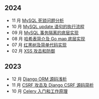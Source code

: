 ## 2024
- 11 月 [MySQL 死锁问题分析](/docs/2024/04_sql_deadlock_sample.md)
- 10 月 [MySQL update 语句的执行流程](/docs/2024/03_sql_update_process.md)
- 09 月 [MySQL 事务隔离的底层实现](/docs/2024/01_sql_transaction_isolation.md)
- 08 月 [哈希表简介及 Go map 底层实现](/docs/2021/03_hash_and_go_map.md)
- 07 月 [红黑树及简单代码实现](/docs/2020/11_red_black_tree.md)
- 02 月 [XSS 攻击和防御](/docs/2020/05_xss_attack.md)

## 2023
- 12 月 [Django ORM 源码浅析](/docs/2021/01_django_orm_source_code.md)
- 11 月 [CSRF 攻击及 Django CSRF 源码简析](/docs/2020/07_django_csrf.md)
- 10 月 [Celery 入门和工作原理](/docs/2019/04_celery_principle.md)
